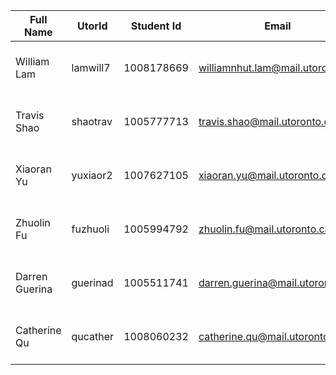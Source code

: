 | Full Name   | UtorId   | Student Id | Email                         | Best way to Connect | Slack User Name |
|-------------|----------|------------|-------------------------------|---------------------|-----------------|
| William Lam | lamwill7 | 1008178669 | williamnhut.lam@mail.utoronto.ca | Email/Slack (Emergency: (647)-787-8128)        | U072R4W5LKT     |
| Travis Shao | shaotrav | 1005777713 | travis.shao@mail.utoronto.ca    | Email/Slack (Emergency: (408)-890-8701)        | U03D1PHBRJS     |
| Xiaoran Yu | yuxiaor2 | 1007627105 | xiaoran.yu@mail.utoronto.ca    | Email/Slack (Emergency: (647)-821-3327)        | U072SNQF275     |
| Zhuolin Fu | fuzhuoli | 1005994792 | zhuolin.fu@mail.utoronto.ca    | Email/Slack (Emergency: (647)-885-6520)        | U073VE7785P     |
| Darren Guerina | guerinad | 1005511741 | darren.guerina@mail.utoronto.ca    | Email/Slack (Emergency: (416)-566-1041)        | U0741J4F42E     |
| Catherine Qu | qucather | 1008060232 | catherine.qu@mail.utoronto.ca  | Email/Slack (Emergency: (647)-513-9489)       | U073RCF1XJL     |
